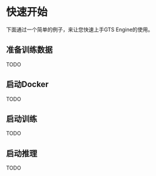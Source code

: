 # 快速开始

下面通过一个简单的例子，来让您快速上手GTS Engine的使用。

## 准备训练数据

TODO

## 启动Docker

TODO

## 启动训练

TODO

## 启动推理

TODO